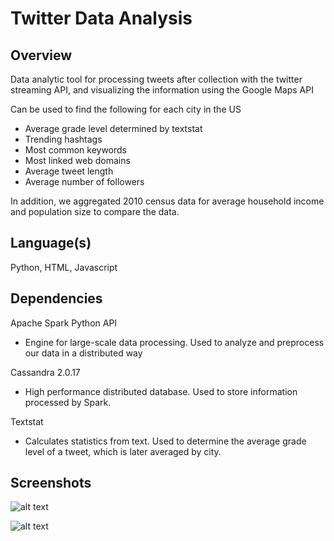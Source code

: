 Twitter Data Analysis
====

Overview
------

Data analytic tool for processing tweets after collection with the twitter streaming API, and visualizing the information using the Google Maps API

Can be used to find the following for each city in the US

* Average grade level determined by textstat
* Trending hashtags
* Most common keywords
* Most linked web domains
* Average tweet length
* Average number of followers

In addition, we aggregated 2010 census data for average household income and population size to compare the data.

Language(s)
---

Python, HTML, Javascript

Dependencies
---

Apache Spark Python API

* Engine for large-scale data processing. Used to analyze and preprocess our data in a distributed way

Cassandra 2.0.17
 
 * High performance distributed database. Used to store information processed by Spark.
 
 Textstat
 
 * Calculates statistics from text. Used to determine the average grade level of a tweet, which is later averaged by city.
 
 Screenshots
 ---
 
 ![alt text](https://files.slack.com/files-pri/T3U80TB8F-F4K0WUVT7/pic.png)
 
 ![alt text](https://files.slack.com/files-pri/T3U80TB8F-F4J7SRJ2V/marker2.png)
 
 
